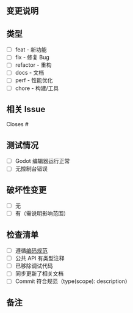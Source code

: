 ## 变更说明

<!-- 简述做了什么改动 -->

## 类型
- [ ] feat - 新功能
- [ ] fix - 修复 Bug
- [ ] refactor - 重构
- [ ] docs - 文档
- [ ] perf - 性能优化
- [ ] chore - 构建/工具

## 相关 Issue
Closes #

## 测试情况
- [ ] Godot 编辑器运行正常
- [ ] 无控制台错误

## 破坏性变更
- [ ] 无
- [ ] 有（需说明影响范围）

## 检查清单
- [ ] 遵循[编码规范](../docs/CODING_STANDARDS.md)
- [ ] 公共 API 有类型注释
- [ ] 已移除调试代码
- [ ] 同步更新了相关文档
- [ ] Commit 符合规范（type(scope): description）

## 备注
<!-- 其他需要说明的 -->
